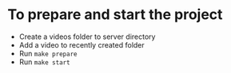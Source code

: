 # To prepare and start the project

- Create a videos folder to server directory
- Add a video to recently created folder
- Run `make prepare`
- Run `make start`
